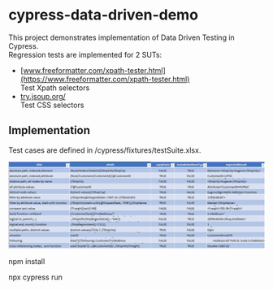 # cypress-data-driven-demo

This project demonstrates implementation of Data Driven Testing in Cypress.  
Regression tests are implemented for 2 SUTs:

- [www.freeformatter.com/xpath-tester.html](https://www.freeformatter.com/xpath-tester.html)  
Test Xpath selectors
- [try.jsoup.org/](https://try.jsoup.org/)  
Test CSS selectors



## Implementation
Test cases are defined in /cypress/fixtures/testSuite.xlsx.  

![My Image](/images/excel-xpath.JPG)



npm install

npx cypress run
